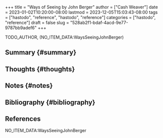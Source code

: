 +++
title = "Ways of Seeing by John Berger"
author = ["Cash Weaver"]
date = 2023-01-02T10:20:00-08:00
lastmod = 2023-12-05T15:03:43-08:00
tags = ["hastodo", "reference", "hastodo", "reference"]
categories = ["hastodo", "reference"]
draft = false
slug = "528ab2f1-bdaf-4acd-9e77-9787bb9adef6"
+++

TODO_AUTHOR, (NO_ITEM_DATA:WaysSeeingJohnBerger)


## Summary {#summary}


## Thoughts {#thoughts}


## Notes {#notes}


## Bibliography {#bibliography}

## References

<style>.csl-entry{text-indent: -1.5em; margin-left: 1.5em;}</style><div class="csl-bib-body">
  <div class="csl-entry">NO_ITEM_DATA:WaysSeeingJohnBerger</div>
</div>
